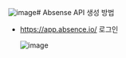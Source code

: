 ![image](https://github.com/user-attachments/assets/f9bb675e-5a69-4222-9eb8-64d2f56f8694)# Absense API 생성 방법
* https://app.absence.io/ 로그인

  ![image](https://github.com/user-attachments/assets/f80f6902-cd8e-4291-95b5-ea1896e9d021)

